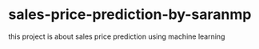 # sales-price-prediction-by-saranmp
this project is about sales price prediction using machine learning
